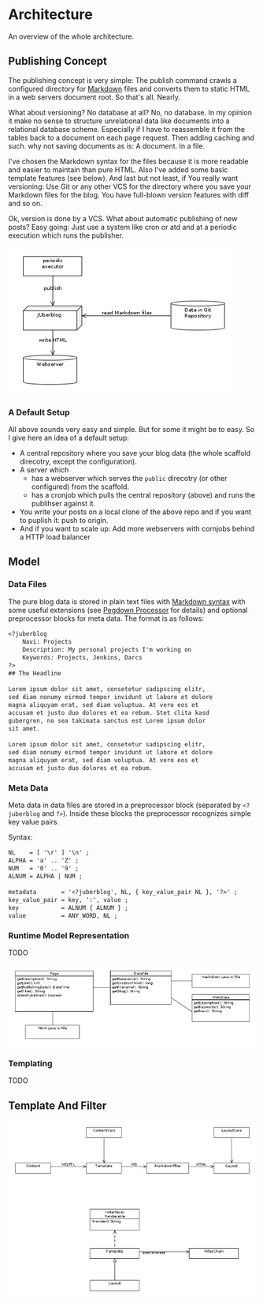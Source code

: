 # Architecture

An overview of the whole architecture.

## Publishing Concept

The publishing concept  is very simple: The publish command  crawls a configured
directory for  [Markdown][1] files  and converts  them to static  HTML in  a web
servers document root. So that's all. Nearly.

What about  versioning? No database  at all? No, no  database. In my  opinion it
make no  sense to structure unrelational  data like documents into  a relational
database scheme. Especially if  I have to reassemble it from  the tables back to
a document on  each page request. Then  adding caching and such.  why not saving
documents as is: A document. In a file.

I've chosen the  Markdown syntax for the  files because it is  more readable and
easier to maintain than pure HTML.  Also I've added some basic template features
(see below). And last  but not least, if You really want  versioning: Use Git or
any other  VCS for  the directory  where you  save your  Markdown files  for the
blog. You have full-blown version features with diff and so on.

Ok, version  is done  by a VCS.  What about automatic  publishing of  new posts?
Easy going:  Just use  a system  like cron or  atd and  at a  periodic execution
which runs the publisher.

<img alt="concept publish" src="images/concept_publish.png"/>

### A Default Setup

All above sounds  very easy and simple. But  for some it might be to  easy. So I
give here an idea of a default setup:

-  A central  repository  where you  save  your blog  data  (the whole  scaffold
   direcotry, except the configuration).
- A server which
    - has a webserver  which serves the `public` direcotry (or other configured)
      from the scaffold.
     -  has a cronjob  which pulls the central  repository (above) and  runs the
        publihser against it.  
- You write  your posts on a  local clone of the  above repo and if  you want to
  puplish it: push to origin.
- And if you  want to scale up: Add more webservers with  cornjobs behind a HTTP
  load balancer

## Model

### Data Files

The pure blog data is stored in  plain text files with [Markdown syntax][1] with
some useful  extensions (see [Pegdown  Processor][2] for details)  and optional
preprocessor blocks for meta data. The format is as follows:

    <?juberblog
        Navi: Projects
        Description: My personal projects I'm working on
        Keywords: Projects, Jenkins, Darcs
    ?>
    ## The Headline

    Lorem ipsum dolor sit amet, consetetur sadipscing elitr,
    sed diam nonumy eirmod tempor invidunt ut labore et dolore
    magna aliquyam erat, sed diam voluptua. At vero eos et
    accusam et justo duo dolores et ea rebum. Stet clita kasd
    gubergren, no sea takimata sanctus est Lorem ipsum dolor
    sit amet.

    Lorem ipsum dolor sit amet, consetetur sadipscing elitr,
    sed diam nonumy eirmod tempor invidunt ut labore et dolore
    magna aliquyam erat, sed diam voluptua. At vero eos et
    accusam et justo duo dolores et ea rebum.

### Meta Data

Meta  data  in data  files  are  stored in  a  preprocessor  block (separated  by
`<?juberblog` and `?>`). Inside these  blocks the preprocessor recognizes simple
key value pairs.

Syntax:

    NL    = [ '\r' ] '\n' ;
    ALPHA = 'a' .. 'Z' ;
    NUM   = '0' .. '9' ;
    ALNUM = ALPHA | NUM ;

    metadata       = '<?juberblog', NL, { key_value_pair NL }, '?>' ;
    key_value_pair = key, ':', value ;
    key            = ALNUM { ALNUM } ;
    value          = ANY_WORD, NL ;

### Runtime Model Representation

TODO

<img alt="model" src="images/model.png"/>

### Templating

TODO

## Template And Filter

<img alt="template and filters" src="images/template_and_filters.png"/>

[1]: http://daringfireball.net/projects/markdown/syntax
[2]: https://github.com/sirthias/pegdown#introduction